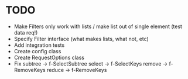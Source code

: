 # TODO

* Make Filters only work with lists / make list out of single element (test data req!)
* Specify Filter interface (what makes lists, what not, etc)
* Add integration tests
* Create config class
* Create RequestOptions class
* Fix subtree -> f-SelectSubtree
      select -> f-SelectKeys
      remove -> f-RemoveKeys
      reduce -> f-RemoveKeys
